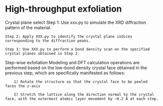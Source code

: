 # High-throughput exfoliation

Crystal plane select
    Step 1: Use xxx.py to simulate the XRD diffraction pattern of the material.

    Step 2: Apply XXX.py to identify the crystal plane indices corresponding to the diffraction peaks.

    Step 3: Use XXX.py to perform a bond density scan on the specified crystal planes obtained in Step 2.

Step-wise exfoliation
	Modeling and DFT calculation operations are performed based on the low-bond density crystal face obtained in the previous step, which are specifically manifested as follows:
		
		1) Rotate the structure so that the crystal face to be peeled faces the z-axis
		
		2) Stretch the lattice along the direction normal to the crystal face, with the outermost atomic layer movement by ~0.2 Å at each step.